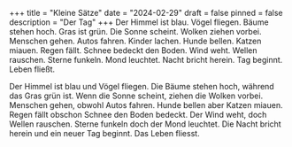+++
title = "Kleine Sätze"
date = "2024-02-29"
draft = false
pinned = false
description = "Der Tag"
+++
Der Himmel ist blau. Vögel fliegen. Bäume stehen hoch. Gras ist grün. Die Sonne scheint. Wolken ziehen vorbei. Menschen gehen. Autos fahren. Kinder lachen. Hunde bellen. Katzen miauen. Regen fällt. Schnee bedeckt den Boden. Wind weht. Wellen rauschen. Sterne funkeln. Mond leuchtet. Nacht bricht herein. Tag beginnt. Leben fließt.

Der Himmel ist blau und Vögel fliegen. Die Bäume stehen hoch, während das Gras grün ist. Wenn die Sonne scheint, ziehen die Wolken vorbei. Menschen gehen, obwohl Autos fahren. Hunde bellen aber Katzen miauen. Regen fällt obschon Schnee den Boden bedeckt.  Der Wind weht, doch Wellen rauschen. Sterne funkeln doch der Mond leuchtet. Die Nacht bricht herein und ein neuer Tag beginnt. Das Leben fliesst.
